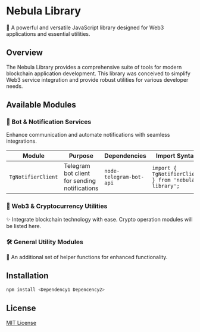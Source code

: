 # Nebula Library
🌌 A powerful and versatile JavaScript library designed for Web3 applications and essential utilities.

## Overview
The Nebula Library provides a comprehensive suite of tools for modern blockchain application development. This library was conceived to simplify Web3 service integration and provide robust utilities for various developer needs.

## Available Modules
### 🚀 Bot & Notification Services
Enhance communication and automate notifications with seamless integrations.

| **Module** | **Purpose** | **Dependencies** | **Import Syntax** |
|------------|-------------|-----------------|------------------|
| `TgNotifierClient` | Telegram bot client for sending notifications | `node-telegram-bot-api` | `import { TgNotifierClient } from 'nebula-library';` |

### 🔗 Web3 & Cryptocurrency Utilities
✨ Integrate blockchain technology with ease. Crypto operation modules will be listed here.

### 🛠️ General Utility Modules
🧰 An additional set of helper functions for enhanced functionality.

## Installation
```bash
npm install <Dependency1 Depencency2>
```

## License
[MIT License](LICENSE)